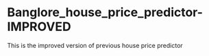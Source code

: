 # Banglore_house_price_predictor-IMPROVED
 This is the improved version of previous house price predictor
